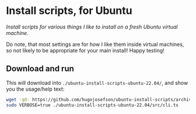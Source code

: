 # Install scripts, for Ubuntu

_Install scripts for various things I like to install on a fresh Ubuntu virtual
machine._

Do note, that most settings are for how I like them inside virtual machines, so
not likely to be appropriate for your main install! Happy testing!

## Download and run

This will download into `./ubuntu-install-scripts-ubuntu-22.04/`, and show you
the usage/help text:

```bash
wget -qO- https://github.com/hugojosefson/ubuntu-install-scripts/archive/refs/heads/ubuntu-22.04.tar.gz | tar xz
sudo VERBOSE=true ./ubuntu-install-scripts-ubuntu-22.04/src/cli.ts
```
